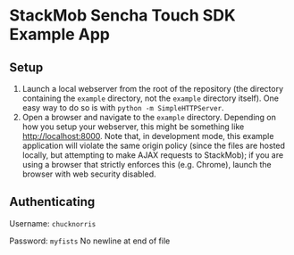 StackMob Sencha Touch SDK Example App
=====================================

Setup
-----

1. Launch a local webserver from the root of the repository (the directory containing the `example` directory, not the
`example` directory itself).  One easy way to do so is with `python -m SimpleHTTPServer`.
1. Open a browser and navigate to the `example` directory.  Depending on how you setup your webserver, this might be
something like [http://localhost:8000](http://localhost:8000).  Note that, in development mode, this
example application will violate the same origin policy (since the files are hosted locally, but attempting to make
AJAX requests to StackMob); if you are using a browser that strictly enforces this (e.g. Chrome), launch the browser
with web security disabled.

Authenticating
--------------

Username: `chucknorris`

Password: `myfists`
 No newline at end of file
